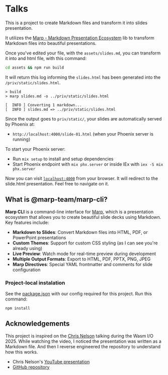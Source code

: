 # Talks

This is a project to create Markdown files and transform it into slides presentation.

It utilizes the [Marp - Markdown Presentation Ecosystem](https://marp.app) lib to transform Markdown files into beautiful presentations.

Once you've edited your file, with the `assets/slides.md`, you can transform it into and html file, with this command:

```bash
cd assets && npm run build
```

It will return this log informing the `slides.html` has been generated into the `/priv/static/slides.html`.

```
> build
> marp slides.md -o ../priv/static/slides.html

[  INFO ] Converting 1 markdown...
[  INFO ] slides.md => ../priv/static/slides.html
```

Since the output goes to `priv/static/`, your slides are automatically served by Phoenix at:
- `http://localhost:4000/slide-01.html` (when your Phoenix server is running)

To start your Phoenix server:

* Run `mix setup` to install and setup dependencies
* Start Phoenix endpoint with `mix phx.server` or inside IEx with `iex -S mix phx.server`

Now you can visit [`localhost:4000`](http://localhost:4000) from your browser. It will redirect to the slide.html presentation. Feel free to navigate on it.

## What is @marp-team/marp-cli?

**Marp CLI** is a command-line interface for [Marp](https://marp.app/), which is a presentation ecosystem that allows you to create beautiful slide decks using Markdown. Key features include:

- **Markdown to Slides**: Convert Markdown files into HTML, PDF, or PowerPoint presentations
- **Custom Themes**: Support for custom CSS styling (as I can see you're already using)
- **Live Preview**: Watch mode for real-time preview during development
- **Multiple Output Formats**: Export to HTML, PDF, PPTX, PNG, JPEG
- **Marp Directives**: Special YAML frontmatter and comments for slide configuration


### Project-local instalation

See the [package.json](assets/package.json) with our config required for this project. Run this command:

```shell
npm install
```

## Acknowledgements

This project is inspired on the [Chris Nelson](https://bsky.app/profile/superchris.launchscout.com) talking during the Wasm I/O 2025. While watching the video, I noticed the presentation was written as a Markdown file. And then I reverse engineered the repository to understand how this works.

* Chris Nelson's [YouTube presentation](https://www.youtube.com/watch?v=F-VyDJKWG_k)
* [GitHub repository](https://github.com/launchscout/wasmio_2025)
